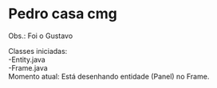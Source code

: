 <h1>Pedro casa cmg</h1>

Obs.: Foi o Gustavo


Classes iniciadas: <br>
    -Entity.java <br>
    -Frame.java <br>
    Momento atual: Está desenhando entidade (Panel) no Frame. <br>